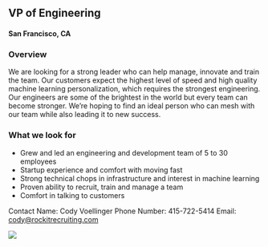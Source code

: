 ## VP of Engineering
#### San Francisco, CA

### Overview
We are looking for a strong leader who can help manage, innovate and train the team. Our customers expect the highest level of speed and high quality machine learning personalization, which requires the strongest engineering. Our engineers are some of the brightest in the world but every team can become stronger. We’re hoping to find an ideal person who can mesh with our team while also leading it to new success.

### What we look for
+	Grew and led an engineering and development team of 5 to 30 employees
+	Startup experience and comfort with moving fast
+	Strong technical chops in infrastructure and interest in machine learning
+	Proven ability to recruit, train and manage a team
+	Comfort in talking to customers

Contact
Name: Cody Voellinger
Phone Number: 415-722-5414
Email: cody@rockitrecruiting.com


[<img src='https://dabuttonfactory.com/button.png?t=Apply&f=Calibri-Bold&ts=24&tc=fff&tshs=1&tshc=000&hp=20&vp=8&c=5&bgt=gradient&bgc=3d85c6&ebgc=073763'>](https://letsrockit.co/users/auth/github?job_id=tglmdelnbml0zxi-vp-of-engineering)
